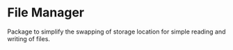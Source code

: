 # File Manager

Package to simplify the swapping of storage location for simple reading and writing of
files.
